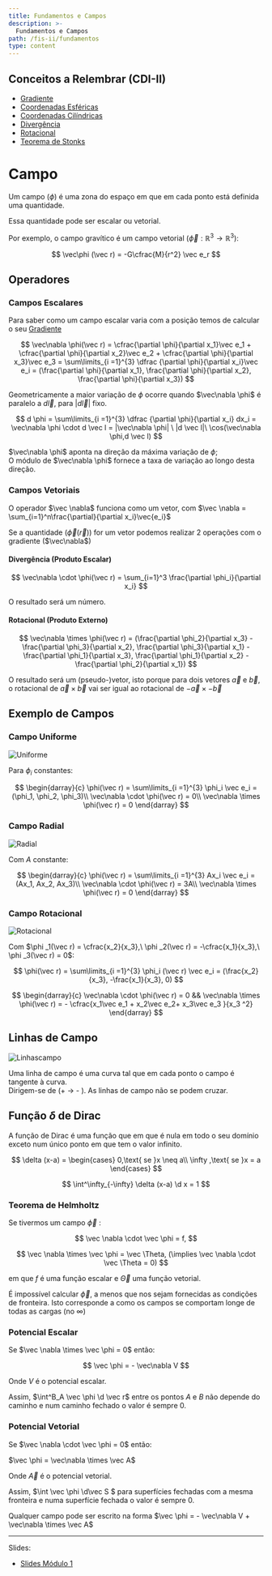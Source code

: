 ```yaml
---
title: Fundamentos e Campos
description: >-
  Fundamentos e Campos
path: /fis-ii/fundamentos
type: content
---
```


## Conceitos a Relembrar (CDI-II)

- [Gradiente](/cdi-ii/diferenciabilidade#gradiente-de-uma-função)
- [Coordenadas Esféricas](/cdi-ii/integracao-mudanca-var#coordenadas-esféricas)
- [Coordenadas Cilíndricas](/cdi-ii/integracao-mudanca-var#coordenadas-cilíndricas)
- [Divergência](/cdi-ii/fluxo-teorema-divergencia#divergência-de-um-campo-vetorial)
- [Rotacional](/cdi-ii/rotacional-teorema-stokes#rotacional)
- [Teorema de Stonks](/cdi-ii/rotacional-teorema-stokes#teorema-de-stokes)

# Campo

Um campo ($\phi$) é uma zona do espaço em que em cada ponto está definida uma quantidade.

Essa quantidade pode ser escalar ou vetorial.

Por exemplo, o campo gravítico é um campo vetorial ($\vec \phi: \mathbb{R}^3 \to \mathbb{R}^3$):

$$
\vec\phi (\vec r) = -G\cfrac{M}{r^2} \vec e_r
$$

## Operadores

### Campos Escalares

Para saber como um campo escalar varia com a posição temos de calcular o seu [Gradiente](/cdi-ii/diferenciabilidade#gradiente-de-uma-função)

$$
\vec\nabla \phi(\vec r) = \cfrac{\partial \phi}{\partial x_1}\vec e_1 + \cfrac{\partial \phi}{\partial x_2}\vec e_2 + \cfrac{\partial \phi}{\partial x_3}\vec e_3 = \sum\limits_{i =1}^{3} \dfrac {\partial \phi}{\partial x_i}\vec e_i = (\frac{\partial \phi}{\partial x_1}, \frac{\partial \phi}{\partial x_2}, \frac{\partial \phi}{\partial x_3})
$$

Geometricamente a maior variação de $\phi$ ocorre quando $\vec\nabla \phi$ é paralelo a $d \vec l$, para $|d\vec l|$ fixo.

$$
d \phi = \sum\limits_{i =1}^{3} \dfrac {\partial \phi}{\partial x_i} dx_i
= \vec\nabla \phi \cdot d \vec l
= |\vec\nabla \phi| \ |d \vec l|\ \cos(\vec\nabla \phi,d \vec l)
$$

$\vec\nabla \phi$ aponta na direção da máxima variação de $\phi$;\
O módulo de $\vec\nabla \phi$ fornece a taxa de variação ao longo
desta direção.

### Campos Vetoriais

O operador $\vec \nabla$ funciona como um vetor, com $\vec \nabla = \sum_{i=1}^n\frac{\partial}{\partial x_i}\vec{e_i}$

Se a quantidade ($\vec\phi(\vec r)$) for um vetor podemos realizar 2 operações com o gradiente ($\vec\nabla$)

#### Divergência (Produto Escalar)

$$
\vec\nabla \cdot \phi(\vec r) = \sum_{i=1}^3 \frac{\partial \phi_i}{\partial x_i}
$$

O resultado será um número.

#### Rotacional (Produto Externo)

$$
\vec\nabla \times \phi(\vec r) = (\frac{\partial \phi_2}{\partial x_3} - \frac{\partial \phi_3}{\partial x_2}, \frac{\partial \phi_3}{\partial x_1} - \frac{\partial \phi_1}{\partial x_3}, \frac{\partial \phi_1}{\partial x_2} - \frac{\partial \phi_2}{\partial x_1})
$$

O resultado será um (pseudo-)vetor, isto porque para dois vetores $\vec a$ e $\vec b$, o rotacional de $\vec a \times \vec b$ vai ser igual ao rotacional de $- \vec a \times - \vec b$

## Exemplo de Campos

### Campo Uniforme

![Uniforme](./imgs/0002-campo-uniforme.jpg#dark=1)

Para $\phi _i$ constantes:

$$
\begin{darray}{c}
\phi(\vec r) = \sum\limits_{i =1}^{3} \phi_i \vec e_i = (\phi_1, \phi_2, \phi_3)\\
\vec\nabla \cdot \phi(\vec r) = 0\\
\vec\nabla \times \phi(\vec r) = 0
\end{darray}
$$

### Campo Radial

![Radial](./imgs/0002-campo-radial.png#dark=1)

Com $A$ constante:

$$
\begin{darray}{c}
\phi(\vec r) = \sum\limits_{i =1}^{3} Ax_i \vec e_i = (Ax_1, Ax_2, Ax_3)\\
\vec\nabla \cdot \phi(\vec r) = 3A\\
\vec\nabla \times \phi(\vec r) = 0
\end{darray}
$$

### Campo Rotacional

![Rotacional](./imgs/0002-campo-rotacional2.png#dark=1)

Com $\phi _1(\vec r) = \cfrac{x_2}{x_3},\ \phi _2(\vec r) = -\cfrac{x_1}{x_3},\ \phi _3(\vec r) = 0$:

$$
\phi(\vec r) = \sum\limits_{i =1}^{3}  \phi_i (\vec r)  \vec e_i = (\frac{x_2}{x_3}, -\frac{x_1}{x_3}, 0)
$$

$$
\begin{darray}{c}
\vec\nabla \cdot \phi(\vec r) = 0 &&
\vec\nabla \times \phi(\vec r) = - \cfrac{x_1\vec e_1 + x_2\vec e_2+  x_3\vec e_3 }{x_3 ^2}
\end{darray}
$$

## Linhas de Campo

![Linhascampo](./imgs/0002-linhas-campo.jpg#dark=1)

Uma linha de campo é uma curva tal que em cada ponto o
campo é tangente à curva.\
 Dirigem-se de (+ $\rightarrow$ - ).
As linhas de campo não se podem cruzar.

## Função $\delta$ de Dirac

A função de Dirac é uma função que em que é nula em todo o seu domínio exceto num único ponto em que tem o valor infinito.

$$
\delta (x-a) =
\begin{cases}
0,\text{ se }x \neq a\\
\infty ,\text{ se }x = a
\end{cases}
$$

$$
\int^\infty_{-\infty} \delta (x-a) \d x = 1
$$

### Teorema de Helmholtz

Se tivermos um campo $\vec \phi$ :

$$
\vec \nabla \cdot \vec \phi = f,
$$

$$
\vec \nabla \times \vec \phi = \vec \Theta, (\implies \vec \nabla \cdot \vec \Theta = 0)
$$

em que $f$ é uma função escalar e $\vec \Theta$ uma função vetorial.

É impossível calcular $\vec \phi$, a menos que nos sejam fornecidas as condições de fronteira.
Isto corresponde a como os campos se comportam longe de todas as cargas (no $\infty$)

### Potencial Escalar

Se $\vec \nabla \times \vec \phi = 0$ então:

$$
\vec \phi = - \vec\nabla V
$$

Onde $V$ é o potencial escalar.

Assim, $\int^B_A \vec \phi \d \vec r$ entre os pontos $A$ e $B$ não depende do caminho e num caminho fechado o valor é sempre 0.

### Potencial Vetorial

Se $\vec \nabla \cdot \vec \phi = 0$ então:

$\vec \phi = \vec\nabla \times \vec A$

Onde $\vec A$ é o potencial vetorial.

Assim, $\int \vec \phi \d\vec S $ para superfícies fechadas com a mesma fronteira e numa superfície fechada o valor é sempre 0.

Qualquer campo pode ser escrito na forma $\vec \phi = - \vec\nabla V + \vec\nabla \times \vec A$

---

Slides:

- [Slides Módulo 1](https://drive.google.com/file/d/1JJ0hvtzRHPiJwS3mNjP8ffPkbRe7FWDs/view?usp=sharing)
